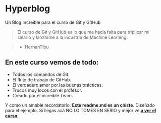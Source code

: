 # Hyperblog
Un Blog Increible para el curso de Git y GitHub
> El curso de Git y GitHub es lo que me hacía falta para triplicar mi salario y lanzarme a la industria de Machine Learning.

> - HernanTibu

## En este curso vemos de todo:

* Todos los comandos de Git.
* El flujo de trabajo de GitHub.
* El verdadero amor por las buenas prácticas.
* Trucos muy locos con el profesor.
* Creado por el increible Team.

Y como un amable recordatorio: **Este readme.md es un chiste**. Diseñado para el ejemplo.  Si llegas acá NO LO TOMES EN SERIO y mejor ve [**a ver el curso**](https://platzi.com/cursos/git-github/ "a ver el curso").